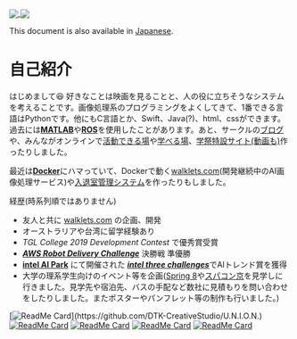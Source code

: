 <a href="https://github.com/anuraghazra/github-readme-stats">
  <img align="center" src="https://github-readme-stats.vercel.app/api/top-langs/?username=yusuke-1105&show_icons=true&hide_border=truecount_private=true&title_color=333333&text_color=000000&bg_color=45,EEFFFF,BAD3FF" />
</a>
<a href="https://github.com/anuraghazra/github-readme-stats">
  <img align="center" src="https://github-readme-stats.vercel.app/api?username=yusuke-1105&count_private=true&show_icons=true&show_icons=true&hide_border=true&cache_seconds=10000&&title_color=333333&text_color=&bg_color=-15,C2EEFF,FFDDFF&line_height=27" />
</a>  

This document is also available in [Japanese](https://github.com/yusuke-1105/yusuke-1105/blob/main/README_ja.md).  

# 自己紹介  
はじめまして😆
好きなことは映画を見ることと、人の役に立ちそうなシステムを考えることです。画像処理系のプログラミングをよくしてきて、1番できる言語はPythonです。他にもC言語とか、Swift、Java(?)、html、cssができます。過去には[**MATLAB**](https://www.mathworks.com/products/matlab.html)や[**ROS**](http://wiki.ros.org/Documentation)を使用したことがあります。あと、サークルの[ブログ](https://kuclubdtk.hateblo.jp)や、みんながオンラインで[活動できる場](https://github.com/DTK-CreativeStudio)や[学べる場](https://github.com/DTK-CreativeStudio/Course)、[学祭特設サイト(動画も)](https://kudtk844412490.wordpress.com)作ったりしました。

最近は[**Docker**](https://www.docker.com)にハマっていて、Dockerで動く[walklets.com](https://walklets.com)(開発継続中のAI画像処理サービス)や[入退室管理システム](https://github.com/DTK-CreativeStudio/U.N.I.O.N.)を作ったりもしました。


経歴(時系列順ではありません)
- 友人と共に [walklets.com](https://walklets.com) の企画、開発
- オーストラリアや台湾に留学経験あり
- *TGL College 2019 Development Contest* で優秀賞受賞
- [***AWS Robot Delivery Challenge***](https://aws.amazon.com/jp/robot-delivery-challenge/) 決勝戦 準優勝
- [**intel AI Park**](https://webinar.intel.com/IntelAIPark) にて開催された [***intel three challenges***](https://webinar.intel.com/IntelAIPark#openvino)でAIトレンド賞を獲得
- 大学の理系学生向けのイベント等を企画([Spring 8](http://www.spring8.or.jp/en/)や[スパコン京](https://www.fujitsu.com/jp/about/businesspolicy/tech/k/whatis/project/#nickname)を見学しに行きました。見学先や宿泊先、バスの手配など数社に見積もりを問い合わせをしたりしました。またポスターやパンフレット等の制作も行いました。)




[![ReadMe Card](https://github-readme-stats.vercel.app/api/pin/?username=DTK-CreativeStudio&repo=U.N.I.O.N.)](https://github.com/DTK-CreativeStudio/U.N.I.O.N.)
[![ReadMe Card](https://github-readme-stats.vercel.app/api/pin/?username=yusuke-1105&repo=Object_Detection)](https://github.com/yusuke-1105/Object_Detection)
[![ReadMe Card](https://github-readme-stats.vercel.app/api/pin/?username=DTK-CreativeStudio&repo=AWS-Robot-Delivery-Challenge)](https://github.com/DTK-CreativeStudio/AWS-Robot-Delivery-Challenge)
[![ReadMe Card](https://github-readme-stats.vercel.app/api/pin/?username=DTK-CreativeStudio&repo=Course)](https://github.com/DTK-CreativeStudio/Course)
[![ReadMe Card](https://github-readme-stats.vercel.app/api/pin/?username=yusuke-1105&repo=Search-on-Twitter)](https://github.com/yusuke-1105/Search-on-Twitter)
